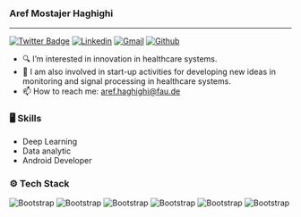 ### Aref Mostajer Haghighi
___________________________________________________

[![Twitter Badge](https://img.shields.io/badge/-Twitter-1da1f2?labelColor=1da1f2&logo=twitter&logoColor=white&link=https://twitter.com/Aref_Haghighi12)](https://twitter.com/Aref_Haghighi12)
[![Linkedin](https://img.shields.io/badge/-LinkedIn-blue?style=flat&logo=Linkedin&logoColor=white)](https://www.linkedin.com/in/aref-mostajer-haghighi-58a300185/)
[![Gmail](https://img.shields.io/badge/-Gmail-c14438?style=flat&logo=Gmail&logoColor=white)](mailto:aref.haghighi@fau.de)
[![Github](https://img.shields.io/github/followers/hejazizo?label=Follow&style=social)](https://github.com/aref-haghighi)

- :mag: I’m interested in innovation in healthcare systems.
- 🌱 I am also involved in start-up activities for developing new ideas in monitoring and signal processing in healthcare systems.
- 📫 How to reach me: aref.haghighi@fau.de

### 🖥 Skills
- Deep Learning
- Data analytic
- Android Developer

### ⚙️ Tech Stack
![Bootstrap](https://img.shields.io/badge/-Python-05122A?style=flat-square&logo=Python&color=353535) ![Bootstrap](https://img.shields.io/badge/-PyTorch-05122A?style=flat-square&logo=PyTorch&color=353535) ![Bootstrap](https://img.shields.io/badge/-Android-05122A?style=flat-square&logo=Android&color=353535) ![Bootstrap](https://img.shields.io/badge/-Arduino-05122A?style=flat-square&logo=Arduino&color=353535) ![Bootstrap](https://img.shields.io/badge/-Matlab-05122A?style=flat-square&logo=Matlab&color=353535) ![Bootstrap](https://img.shields.io/badge/-C++-05122A?style=flat-square&logo=C++&color=353535)
